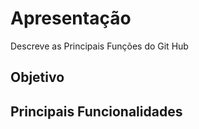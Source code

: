 # Apresentação
Descreve as Principais Funções do Git Hub

## Objetivo

## Principais Funcionalidades

